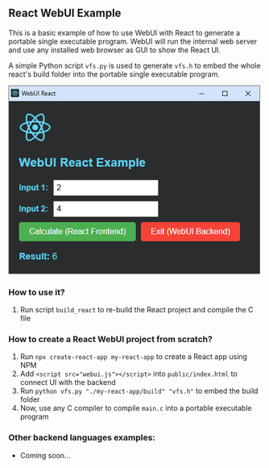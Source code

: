 ## React WebUI Example

This is a basic example of how to use WebUI with React to generate a portable single executable program. WebUI will run the internal web server and use any installed web browser as GUI to show the React UI.

A simple Python script `vfs.py` is used to generate `vfs.h` to embed the whole react's build folder into the portable single executable program.

![Screenshot](webui_react.png)

### How to use it?

1. Run script `build_react` to re-build the React project and compile the C file

### How to create a React WebUI project from scratch?

1. Run `npx create-react-app my-react-app` to create a React app using NPM
2. Add `<script src="webui.js"></script>` into `public/index.html` to connect UI with the backend
3. Run `python vfs.py "./my-react-app/build" "vfs.h"` to embed the build folder
4. Now, use any C compiler to compile `main.c` into a portable executable program

### Other backend languages examples:

- Coming soon...
